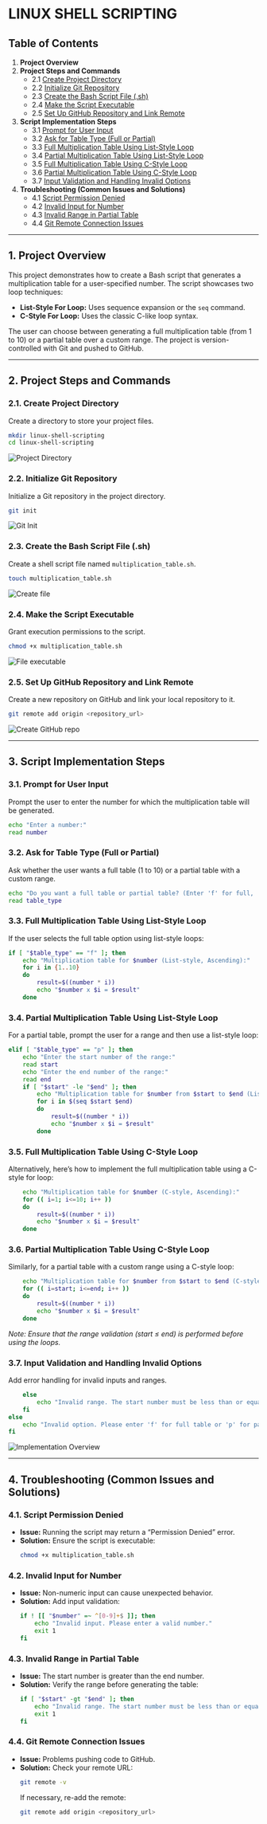 # LINUX SHELL SCRIPTING

## Table of Contents

1. **Project Overview**
2. **Project Steps and Commands**
   - 2.1 [Create Project Directory](#21-create-project-directory)
   - 2.2 [Initialize Git Repository](#22-initialize-git-repository)
   - 2.3 [Create the Bash Script File (.sh)](#23-create-the-bash-script-file-sh)
   - 2.4 [Make the Script Executable](#24-make-the-script-executable)
   - 2.5 [Set Up GitHub Repository and Link Remote](#25-set-up-github-repository-and-link-remote)
3. **Script Implementation Steps**
   - 3.1 [Prompt for User Input](#31-prompt-for-user-input)
   - 3.2 [Ask for Table Type (Full or Partial)](#32-ask-for-table-type-full-or-partial)
   - 3.3 [Full Multiplication Table Using List-Style Loop](#33-full-multiplication-table-using-list-style-loop)
   - 3.4 [Partial Multiplication Table Using List-Style Loop](#34-partial-multiplication-table-using-list-style-loop)
   - 3.5 [Full Multiplication Table Using C-Style Loop](#35-full-multiplication-table-using-c-style-loop)
   - 3.6 [Partial Multiplication Table Using C-Style Loop](#36-partial-multiplication-table-using-c-style-loop)
   - 3.7 [Input Validation and Handling Invalid Options](#37-input-validation-and-handling-invalid-options)
4. **Troubleshooting (Common Issues and Solutions)**
   - 4.1 [Script Permission Denied](#41-script-permission-denied)
   - 4.2 [Invalid Input for Number](#42-invalid-input-for-number)
   - 4.3 [Invalid Range in Partial Table](#43-invalid-range-in-partial-table)
   - 4.4 [Git Remote Connection Issues](#44-git-remote-connection-issues)

---

## 1. Project Overview

This project demonstrates how to create a Bash script that generates a multiplication table for a user-specified number. The script showcases two loop techniques:
- **List-Style For Loop:** Uses sequence expansion or the `seq` command.
- **C-Style For Loop:** Uses the classic C-like loop syntax.

The user can choose between generating a full multiplication table (from 1 to 10) or a partial table over a custom range. The project is version-controlled with Git and pushed to GitHub.

---

## 2. Project Steps and Commands

### 2.1. Create Project Directory
Create a directory to store your project files.
```sh
mkdir linux-shell-scripting
cd linux-shell-scripting
```
![Project Directory](./images/01.directory.png)

### 2.2. Initialize Git Repository
Initialize a Git repository in the project directory.
```sh
git init
```
![Git Init](./images/02.git_init.png)

### 2.3. Create the Bash Script File (.sh)
Create a shell script file named `multiplication_table.sh`.
```sh
touch multiplication_table.sh
```
![Create file](./images/03.create_file.png)

### 2.4. Make the Script Executable
Grant execution permissions to the script.
```sh
chmod +x multiplication_table.sh
```
![File executable](./images/04.file_executable.png)

### 2.5. Set Up GitHub Repository and Link Remote
Create a new repository on GitHub and link your local repository to it.
```sh
git remote add origin <repository_url>
```
![Create GitHub repo](./images/05.create_github_repo.png)

---

## 3. Script Implementation Steps

### 3.1. Prompt for User Input
Prompt the user to enter the number for which the multiplication table will be generated.
```sh
echo "Enter a number:"
read number
```

### 3.2. Ask for Table Type (Full or Partial)
Ask whether the user wants a full table (1 to 10) or a partial table with a custom range.
```sh
echo "Do you want a full table or partial table? (Enter 'f' for full, 'p' for partial)"
read table_type
```

### 3.3. Full Multiplication Table Using List-Style Loop
If the user selects the full table option using list-style loops:
```sh
if [ "$table_type" == "f" ]; then
    echo "Multiplication table for $number (List-style, Ascending):"
    for i in {1..10}
    do
        result=$((number * i))
        echo "$number x $i = $result"
    done
```

### 3.4. Partial Multiplication Table Using List-Style Loop
For a partial table, prompt the user for a range and then use a list-style loop:
```sh
elif [ "$table_type" == "p" ]; then
    echo "Enter the start number of the range:"
    read start
    echo "Enter the end number of the range:"
    read end
    if [ "$start" -le "$end" ]; then
        echo "Multiplication table for $number from $start to $end (List-style):"
        for i in $(seq $start $end)
        do
            result=$((number * i))
            echo "$number x $i = $result"
        done
```

### 3.5. Full Multiplication Table Using C-Style Loop
Alternatively, here’s how to implement the full multiplication table using a C-style for loop:
```sh
    echo "Multiplication table for $number (C-style, Ascending):"
    for (( i=1; i<=10; i++ ))
    do
        result=$((number * i))
        echo "$number x $i = $result"
    done
```

### 3.6. Partial Multiplication Table Using C-Style Loop
Similarly, for a partial table with a custom range using a C-style loop:
```sh
    echo "Multiplication table for $number from $start to $end (C-style):"
    for (( i=start; i<=end; i++ ))
    do
        result=$((number * i))
        echo "$number x $i = $result"
    done
```
*Note: Ensure that the range validation (start ≤ end) is performed before using the loops.*

### 3.7. Input Validation and Handling Invalid Options
Add error handling for invalid inputs and ranges.
```sh
    else
        echo "Invalid range. The start number must be less than or equal to the end number."
    fi
else
    echo "Invalid option. Please enter 'f' for full table or 'p' for partial table."
fi
```

![Implementation Overview](./images/06.implementation.PNG)

---

## 4. Troubleshooting (Common Issues and Solutions)

### 4.1. Script Permission Denied
- **Issue:** Running the script may return a “Permission Denied” error.
- **Solution:** Ensure the script is executable:
  ```sh
  chmod +x multiplication_table.sh
  ```

### 4.2. Invalid Input for Number
- **Issue:** Non-numeric input can cause unexpected behavior.
- **Solution:** Add input validation:
  ```sh
  if ! [[ "$number" =~ ^[0-9]+$ ]]; then
      echo "Invalid input. Please enter a valid number."
      exit 1
  fi
  ```

### 4.3. Invalid Range in Partial Table
- **Issue:** The start number is greater than the end number.
- **Solution:** Verify the range before generating the table:
  ```sh
  if [ "$start" -gt "$end" ]; then
      echo "Invalid range. The start number must be less than or equal to the end number."
      exit 1
  fi
  ```

### 4.4. Git Remote Connection Issues
- **Issue:** Problems pushing code to GitHub.
- **Solution:** Check your remote URL:
  ```sh
  git remote -v
  ```
  If necessary, re-add the remote:
  ```sh
  git remote add origin <repository_url>
  ```